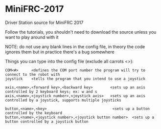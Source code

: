 # MiniFRC-2017
Driver Station source for MiniFRC 2017

Follow the tutorials, you shouldn't need to download the source unless you want to play around with it


NOTE: do not use any blank lines in the config file, in theory the code ignores them but in practice there's a bug somewhere

Things you can type into the config file (exclude all carrots <>):
```
COM<#>      <defines the COM port number the program will try to connect to the robot with
joystick    <tells the program that you intend to use a joystick

axis,<name>,<forward key>,<backward key>        <sets up an axis controlled by 2 keyboard keys; ex: w and s
axis,<name>,<joystick number>,<joystick axis>   <sets up an axis controlled by a joystick, supports multiple joysticks

button,<name>,<key>                              <sets up a button controlled by the keyboard
button,<name>,<joystick number>,<joystick button number>  <sets up a button controlled by a joystick button
```
